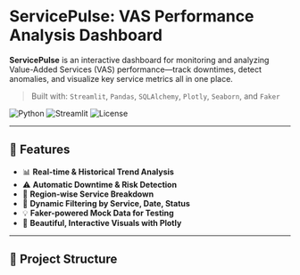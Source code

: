 # ServicePulse: VAS Performance Analysis Dashboard

**ServicePulse** is an interactive dashboard for monitoring and analyzing Value-Added Services (VAS) performance—track downtimes, detect anomalies, and visualize key service metrics all in one place.

> Built with: `Streamlit`, `Pandas`, `SQLAlchemy`, `Plotly`, `Seaborn`, and `Faker`

![Python](https://img.shields.io/badge/Python-3.10+-blue.svg)
![Streamlit](https://img.shields.io/badge/Built%20with-Streamlit-orange)
![License](https://img.shields.io/badge/License-MIT-green.svg)

---

## 🧠 Features

- 📊 **Real-time & Historical Trend Analysis**
- ⚠️ **Automatic Downtime & Risk Detection**
- 📍 **Region-wise Service Breakdown**
- 🔄 **Dynamic Filtering by Service, Date, Status**
- 💡 **Faker-powered Mock Data for Testing**
- 🎨 **Beautiful, Interactive Visuals with Plotly**

---

## 📁 Project Structure

